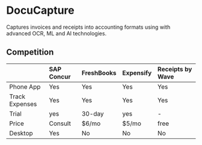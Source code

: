 # DocuCapture
Captures invoices and receipts into accounting formats using with advanced OCR, ML and AI technologies.
## Competition
|| SAP Concur |FreshBooks|Expensify|Receipts by Wave|
|:--|:--|:--|:--|:--|
|Phone App|Yes|Yes|Yes|Yes|
|Track Expenses|Yes|Yes|Yes|Yes|
|Trial|yes|30-day|yes|-|
|Price|Consult|$6/mo|$5/mo|free|
|Desktop|Yes|No|No|No|

